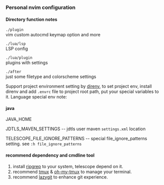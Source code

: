 ### Personal nvim configuration

#### Directory function notes

`./plugin`  
vim custom autocmd keymap option and more

`./lua/lsp`  
LSP config

`./lua/plugin`  
plugins with settings

`./after`  
just some filetype and colorscheme settings

Support project environment setting by [direnv](https://github.com/direnv/direnv), to set project env, install direnv
and add `.envrc` file to project root path, put your special variables to it.
Language special env note:
#### java
JAVA_HOME  

JDTLS_MAVEN_SETTINGS -- jdtls user maven `settings.xml` location  

TELESCOPE_FILE_IGNORE_PATTERNS -- special file_ignore_patterns setting. see `:h file_ignore_patterns`  

#### recommend dependency and cmdline tool
1. install [ripgrep](https://github.com/BurntSushi/ripgrep) to your system, telescope depend on it.
3. recommend [tmux](https://github.com/tmux/tmux) & [oh-my-tmux](https://github.com/gpakosz/.tmux) to manage your terminal.
4. recommend [lazygit](https://github.com/jesseduffield/lazygit) to enhance git experience.

